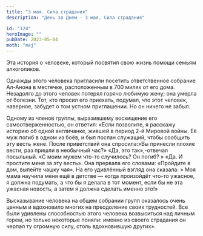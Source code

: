 ```yaml
---
title: "3 мая. Сила страдания"
description: "День за Днем - 3 мая. Сила страдания"

id: "124"
heroImage: ""
pubDate: 2023-05-04
moth: "maj"
---
```


Эта история о человеке, который посвятил свою жизнь помощи семьям алкоголиков.

Однажды этого человека пригласили посетить ответственное собрание Ал-Анона в
местечке, расположенным в 700 милях от его дома. Незадолго до этого человек
потерял горячо любимую жену; она умерла от болезни. Тот, кто просил его
приехать, подумал, что этот человек, наверное, забудет о том устном
приглашении. Но он ничего не забыл.

Одному из членов группы, выразившему восхищение его самоотверженностью, он
ответил: «Если позволите, я расскажу историю об одной англичанке, жившей в
период 2-й Мировой войны. Её муж погиб в одном из боёв, и был послан служащий,
чтобы сообщить эту весть жене. После приветствий она спросила:»Вы принесли
плохие вести, раз пришли в необычный час?» «Да, это так»,-отвечал посыльный.
«С моим мужем что-то случилось? Он погиб? » «Да. И простите меня за эту
весть». Она прервала его словами: «Пройдите в дом, выпейте чашку чая». На его
удивлённый взгляд она сказала: » Моя мама научила меня ещё в детстве — когда
произойдёт что-то ужасное, я должна подумать, а что бы я делала в тот момент,
если бы не эта ужасная новость, а затем я должна сделать именно это!»

Высказывание человека на общем собрании групп оказалось очень ценным и
вдохновило многих на преодоление своих трудностей. Все были удивлены
способностью этого человека возвыситься над личным горем, но только некоторые
поняли: именно из своего страдания он черпал ту огромную силу, столь
вдохновившую других».
